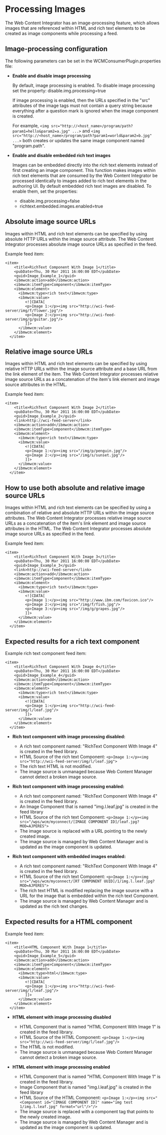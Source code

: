 # Processing Images

The Web Content Integrator has an image-processing feature, which allows images that are referenced within HTML and rich text elements to be created as image components while processing a feed.

## Image-processing configuration

The following parameters can be set in the WCMConsumerPlugin.properties file:

-   **Enable and disable image processing**

    By default, image processing is enabled. To disable image processing set the property: disable.img.processing=true

    If image processing is enabled, then the URLs specified in the "src" attributes of the image tags must not contain a query string because everything after a question mark is ignored when the image component is created.

    For example, `<img src="http://<host_name>/program/path?param1=hello&param2=a.jpg" ...>` and `<img src="http://<host_name>/program/path?param1=world&param2=b.jpg" ...>` both creates or updates the same image component named "program.path".

-   **Enable and disable embedded rich text images**

    Images can be embedded directly into the rich text elements instead of first creating an image component. This function makes images within rich text elements that are consumed by the Web Content Integrator be processed identically to images added to rich text elements in the authoring UI. By default embedded rich text images are disabled. To enable them, set the properties:

    -   disable.img.processing=false
    -   richtext.embedded.images.enabled=true

## Absolute image source URLs

Images within HTML and rich text elements can be specified by using absolute HTTP URLs within the image source attribute. The Web Content Integrator processes absolute image source URLs as specified in the feed.

Example feed item:

```
<item>
    <title>RichText Component With Image 1</title>
    <pubDate>Thu, 30 Mar 2011 16:00:00 EDT</pubDate>
    <guid>Image_Example_1</guid>
    <ibmwcm:action>add</ibmwcm:action>
    <ibmwcm:itemType>Component</ibmwcm:itemType>
    <ibmwcm:element>
      <ibmwcm:type>rich text</ibmwcm:type>
      <ibmwcm:value>
         <![CDATA[
         <p>Image 1:</p><img src="http://wci-feed-server/img/f/flower.jpg"/>
         <p>Image 2:</p><img src="http://wci-feed-server/img/g/guitar.jpg"/>
         ]]>
      </ibmwcm:value>
    </ibmwcm:element>
  </item>
```

## Relative image source URLs

Images within HTML and rich text elements can be specified by using relative HTTP URLs within the image source attribute and a base URL from the link element of the item. The Web Content Integrator processes relative image source URLs as a concatenation of the item's link element and image source attributes in the HTML.

Example feed item:

```
<item>
    <title>RichText Component With Image 2</title>
    <pubDate>Thu, 30 Mar 2011 16:00:00 EDT</pubDate>
    <guid>Image_Example_2</guid>
    <link>http://wci-feed-server</link>
    <ibmwcm:action>add</ibmwcm:action>
    <ibmwcm:itemType>Component</ibmwcm:itemType>
    <ibmwcm:element>
      <ibmwcm:type>rich text</ibmwcm:type>
      <ibmwcm:value>
         <![CDATA[
         <p>Image 1:</p><img src="/img/p/penguin.jpg"/>
         <p>Image 2:</p><img src="/img/s/sunset.jpg"/>
         ]]>
      </ibmwcm:value>
    </ibmwcm:element>
  </item>
```

## How to use both absolute and relative image source URLs

Images within HTML and rich text elements can be specified by using a combination of relative and absolute HTTP URLs within the image source attributes. The Web Content Integrator processes relative image source URLs as a concatenation of the item's link element and image source attributes in the HTML. The Web Content Integrator processes absolute image source URLs as specified in the feed.

Example feed item:

```
<item>
    <title>RichText Component With Image 3</title>
    <pubDate>Thu, 30 Mar 2011 16:00:00 EDT</pubDate>
    <guid>Image_Example_3</guid>
    <link>http://wci-feed-server</link>
    <ibmwcm:action>add</ibmwcm:action>
    <ibmwcm:itemType>Component</ibmwcm:itemType>
    <ibmwcm:element>
      <ibmwcm:type>rich text</ibmwcm:type>
      <ibmwcm:value>
         <![CDATA[
         <p>Image 1:</p><img src="http://www.ibm.com/favicon.ico"/>
         <p>Image 2:</p><img src="/img/f/fish.jpg"/>
         <p>Image 3:</p><img src="/img/g/grapes.jpg"/>
         ]]>
      </ibmwcm:value>
    </ibmwcm:element>
  </item>
```

## Expected results for a rich text component

Example rich text component feed item:

```
<item>
    <title>RichText Component With Image 4</title>
    <pubDate>Thu, 30 Mar 2011 16:00:00 EDT</pubDate>
    <guid>Image_Example_4</guid>
    <ibmwcm:action>add</ibmwcm:action>
    <ibmwcm:itemType>Component</ibmwcm:itemType>
    <ibmwcm:element>
      <ibmwcm:type>rich text</ibmwcm:type>
      <ibmwcm:value>
         <![CDATA[
         <p>Image 1:</p><img src="http://wci-feed-server/img/l/leaf.jpg"/>
         ]]>
      </ibmwcm:value>
    </ibmwcm:element>
  </item>
```

-   **Rich text component with image processing disabled:**

    -   A rich text component named: "RichText Component With Image 4" is created in the feed library.
    -   HTML Source of the rich text Component: `<p>Image 1:</p><img src="http://wci-feed-server/img/l/leaf.jpg">`
    -   The rich text HTML is not modified.
    -   The image source is unmanaged because Web Content Manager cannot detect a broken image source.

-   **Rich text component with image processing enabled:**

    -   A rich text component named: "RichText Component With Image 4" is created in the feed library.
    -   An Image Component that is named "img.l.leaf.jpg" is created in the feed library
    -   HTML Source of the rich text Component: `<p>Image 1:</p><img src="/wps/wcm/myconnect/[IMAGE COMPONENT ID]/leaf.jpg?MOD=AJPERES">`
    -   The image source is replaced with a URL pointing to the newly created image.
    -   The image source is managed by Web Content Manager and is updated as the image component is updated.

-   **Rich text component with embedded images enabled:**

    -   A rich text component named: "RichText Component With Image 4" is created in the feed library.
    -   HTML Source of the rich text Component: `<p>Image 1:</p><img src="/wps/wcm/myconnect/[RT COMPONENT UUID]/1/img.l.leaf.jpg?MOD=AJPERES">`
    -   The rich text HTML is modified replacing the image source with a URL for the image that is embedded within the rich text Component.
    -   The image source is managed by Web Content Manager and is updated as the rich text changes.

## Expected results for a HTML component

Example feed item:

```
<item>
    <title>HTML Component With Image 1</title>
    <pubDate>Thu, 30 Mar 2011 16:00:00 EDT</pubDate>
    <guid>Image_Example_5</guid>
    <ibmwcm:action>add</ibmwcm:action>
    <ibmwcm:itemType>Component</ibmwcm:itemType>
    <ibmwcm:element>
      <ibmwcm:type>html</ibmwcm:type>
      <ibmwcm:value>
         <![CDATA[
         <p>Image 1:</p><img src="http://wci-feed-server/img/l/leaf.jpg"/>
         ]]>
      </ibmwcm:value>
    </ibmwcm:element>
  </item>
```

-   **HTML element with image processing disabled**

    -   HTML Component that is named "HTML Component With Image 1" is created in the feed library.
    -   HTML Source of the HTML Component: `<p>Image 1:</p><img src="http://wci-feed-server/img/l/leaf.jpg"/>`
    -   The HTML is not modified.
    -   The image source is unmanaged because Web Content Manager cannot detect a broken image source.
    
-   **HTML element with image processing enabled**

    -   HTML Component that is named "HTML Component With Image 1" is created in the feed library.
    -   Image Component that is named "img.l.leaf.jpg" is created in the feed library
    -   HTML Source of the HTML Component: `<p>Image 1:</p><img src="<Component id="[IMAGE COMPONENT ID]" name="img test 1/img.l.leaf.jpg" format="url"/>"/>`
    -   The image source is replaced with a component tag that points to the newly created image.
    -   The image source is managed by Web Content Manager and is updated as the image component is updated.


